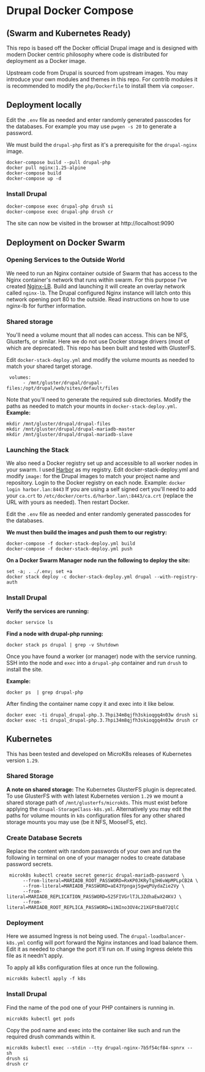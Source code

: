 # Drupal Docker Compose 
## (Swarm and Kubernetes Ready)

This repo is based off the Docker official Drupal image and is designed with modern Docker centric philosophy where code is distributed for deployment as a Docker image. 

Upstream code from Drupal is sourced from upstream images. You may introduce your own modules and themes in this repo. For contrib modules it is recommended to modify the `php/Dockerfile` to install them via `composer`.

## Deployment locally

Edit the `.env` file as needed and enter randomly generated passcodes for the databases. For example you may use `pwgen -s 20` to generate a password.

We must build the `drupal-php` first as it's a prerequisite for the `drupal-nginx` image.

```
docker-compose build --pull drupal-php
docker pull nginx:1.25-alpine
docker-compose build
docker-compose up -d
```
### Install Drupal
```
docker-compose exec drupal-php drush si
docker-compose exec drupal-php drush cr
```

The site can now be visited in the browser at http://localhost:9090

## Deployment on Docker Swarm

### Opening Services to the Outside World

We need to run an Nginx container outside of Swarm that has access to the Nginx container's network that runs within swarm. For this purpose I've created [Nginx-LB](https://github.com/WuCris/Docker-Nginx-LB). Build and launching it will create an overlay network called `nginx-lb`. The Drupal configured Nginx instance will latch onto this network opening port 80 to the outside. Read instructions on how to use nginx-lb for further information. 

### Shared storage

You'll need a volume mount that all nodes can access. This can be NFS, Glusterfs, or similar. Here we do not use Docker storage drivers (most of which are deprecated). This repo has been built and tested with GlusterFS. 

Edit `docker-stack-deploy.yml` and modify the volume mounts as needed to match your shared target storage.

```
 volumes:
      - /mnt/gluster/drupal/drupal-files:/opt/drupal/web/sites/default/files
```

Note that you'll need to generate the required sub directories. Modify the paths as needed to match your mounts in `docker-stack-deploy.yml`.
**Example:**
```
mkdir /mnt/gluster/drupal/drupal-files
mkdir /mnt/gluster/drupal/drupal-mariadb-master
mkdir /mnt/gluster/drupal/drupal-mariadb-slave
```

### Launching the Stack

We also need a Docker registry set up and accessible to all worker nodes in your swarm. I used [Harbor](https://goharbor.io/) as my registry. Edit docker-stack-deploy.yml and modify `image:` for the Drupal images to match your project name and repository. Login to the Docker registry on each node. Example: `docker login harbor.lan:8443` If you are using a self signed cert you'll need to add your `ca.crt` to `/etc/docker/certs.d/harbor.lan\:8443/ca.crt` (replace the URL with yours as needed). Then restart Docker.

Edit the `.env` file as needed and enter randomly generated passcodes for the databases.

**We must then build the images and push them to our registry:**

```
docker-compose -f docker-stack-deploy.yml build
docker-compose -f docker-stack-deploy.yml push
```

**On a Docker Swarm Manager node run the following to deploy the site:**

```
set -a; . ./.env; set +a
docker stack deploy -c docker-stack-deploy.yml drupal --with-registry-auth
```


### Install Drupal

**Verify the services are running:**

```
docker service ls
```

**Find a node with drupal-php running:**

```
docker stack ps drupal | grep -v Shutdown
```

Once you have found a worker (or manager) node with the service running. SSH into the node and `exec` into a `drupal-php` container and run `drush` to install the site.

**Example:**

```
docker ps  | grep drupal-php
```

After finding the container name copy it and exec into it like below.

```
docker exec -ti drupal_drupal-php.3.7hpi34m8qjfh3skioqgq4n03w drush si
docker exec -ti drupal_drupal-php.3.7hpi34m8qjfh3skioqgq4n03w drush cr
```

## Kubernetes

This has been tested and developed on MicroK8s releases of Kubernetes version `1.29`.

### Shared Storage

**A note on shared storage:** The Kubernetes GlusterFS plugin is deprecated. To use GlusterFS with with latest Kubernetes version `1.29` we mount a shared storage path of `/mnt/glusterfs/microk8s`. This must exist before applying the `drupal-StorageClass-k8s.yml`. Alternatively you may edit the paths for volume mounts in `k8s` configuration files for any other shared storage mounts you may use (be it NFS, MooseFS, etc).

### Create Database Secrets

Replace the content with random passwords of your own and run the following in terminal on one of your manager nodes to create database password secrets.

```
 microk8s kubectl create secret generic drupal-mariadb-password \
      --from-literal=MARIADB_ROOT_PASSWORD=RxKP0JKRyTq3H6vWpMPLpCB2A \
      --from-literal=MARIADB_PASSWORD=aE43YpngajSgwqPUydaZie2Vy \
      --from-literal=MARIADB_REPLICATION_PASSWORD=525FIVGrlTJLJZdhaEwX24KVJ \
      --from-literal=MARIADB_ROOT_REPLICA_PASSWORD=i1NIno3OV4c21XGFtBa072QlC
```

### Deployment

Here we assumed Ingress is not being used. The `drupal-loadbalancer-k8s.yml` config will port forward the Nginx instances and load balance them. Edit it as needed to change the port it'll run on. If using Ingress delete this file as it needn't apply.

To apply all k8s configuration files at once run the following.

```
microk8s kubectl apply -f k8s
```

### Install Drupal

Find the name of the pod one of your PHP containers is running in.

```
microk8s kubectl get pods
```

Copy the pod name and exec into the container like such and run the required drush commands within it.

```
microk8s kubectl exec --stdin --tty drupal-nginx-7b5f54cf84-spnrx -- sh
drush si
drush cr
```
